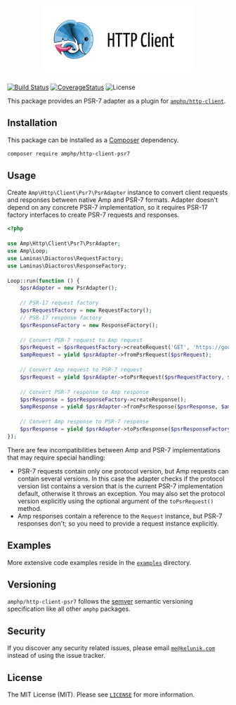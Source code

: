 <h1 align="center"><img src="https://raw.githubusercontent.com/amphp/logo/master/repos/http-client.png?v=05-11-2019" alt="HTTP Client" width="350"></h1>

[![Build Status](https://img.shields.io/travis/amphp/http-client-psr7/master.svg?style=flat-square)](https://travis-ci.org/amphp/http-client-psr7)
[![CoverageStatus](https://img.shields.io/coveralls/amphp/http-client-psr7/master.svg?style=flat-square)](https://coveralls.io/github/amphp/http-client-psr7?branch=master)
![License](https://img.shields.io/badge/license-MIT-blue.svg?style=flat-square)

This package provides an PSR-7 adapter as a plugin for [`amphp/http-client`](https://github.com/amphp/http-client).

## Installation

This package can be installed as a [Composer](https://getcomposer.org/) dependency.

```bash
composer require amphp/http-client-psr7
```

## Usage

Create `Amp\Http\Client\Psr7\PsrAdapter` instance to convert client requests and responses between native Amp and PSR-7 formats. Adapter doesn't depend on any concrete PSR-7 implementation, so it requires PSR-17 factory interfaces to create PSR-7 requests and responses.

```php
<?php

use Amp\Http\Client\Psr7\PsrAdapter;
use Amp\Loop;
use Laminas\Diactoros\RequestFactory;
use Laminas\Diactoros\ResponseFactory;

Loop::run(function () {
    $psrAdapter = new PsrAdapter();

    // PSR-17 request factory
    $psrRequestFactory = new RequestFactory();
    // PSR-17 response factory
    $psrResponseFactory = new ResponseFactory();

    // Convert PSR-7 request to Amp request
    $psrRequest = $psrRequestFactory->createRequest('GET', 'https://google.com/'); 
    $ampRequest = yield $psrAdapter->fromPsrRequest($psrRequest);

    // Convert Amp request to PSR-7 request
    $psrRequest = yield $psrAdapter->toPsrRequest($psrRequestFactory, $ampRequest);

    // Convert PSR-7 response to Amp response
    $psrResponse = $psrResponseFactory->createResponse();
    $ampResponse = yield $psrAdapter->fromPsrResponse($psrResponse, $ampRequest);

    // Convert Amp response to PSR-7 response
    $psrResponse = yield $psrAdapter->toPsrResponse($psrResponseFactory, $ampResponse);
});

```

There are few incompatibilities between Amp and PSR-7 implementations that may require special handling:

- PSR-7 requests contain only one protocol version, but Amp requests can contain several versions. In this case the adapter checks if the protocol version list contains a version that is the current PSR-7 implementation default, otherwise it throws an exception. You may also set the protocol version explicitly using the optional argument of the `toPsrRequest()` method.
- Amp responses contain a reference to the `Request` instance, but PSR-7 responses don't; so you need to provide a request instance explicitly. 

## Examples

More extensive code examples reside in the [`examples`](./examples) directory.

## Versioning

`amphp/http-client-psr7` follows the [semver](http://semver.org/) semantic versioning specification like all other `amphp` packages.

## Security

If you discover any security related issues, please email [`me@kelunik.com`](mailto:me@kelunik.com) instead of using the issue tracker.

## License

The MIT License (MIT). Please see [`LICENSE`](./LICENSE) for more information.
